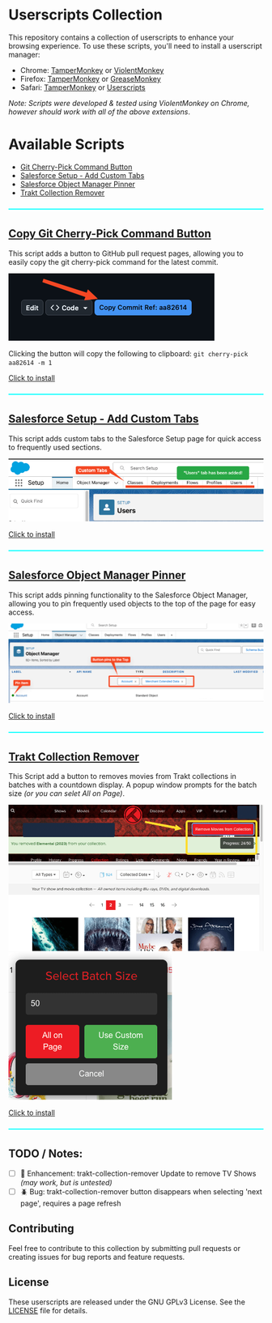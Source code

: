 # Userscripts Collection

This repository contains a collection of userscripts to enhance your browsing experience. To use these scripts, you'll need to install a userscript manager:

-   Chrome: [TamperMonkey](https://chromewebstore.google.com/detail/tampermonkey/dhdgffkkebhmkfjojejmpbldmpobfkfo) or [ViolentMonkey](https://chromewebstore.google.com/detail/violentmonkey/jinjaccalgkegednnccohejagnlnfdag)
-   Firefox: [TamperMonkey](https://addons.mozilla.org/en-US/firefox/addon/tampermonkey/) or [GreaseMonkey](https://addons.mozilla.org/en-GB/firefox/addon/greasemonkey/)
-   Safari: [TamperMonkey](https://apps.apple.com/us/app/tampermonkey/id1482490089) or [Userscripts](https://apps.apple.com/us/app/userscripts/id1463298887)

_Note: Scripts were developed & tested using ViolentMonkey on Chrome, however should work with all of the above extensions_.

# Available Scripts

-   [Git Cherry-Pick Command Button](#copy-git-cherry-pick-command-button)
-   [Salesforce Setup - Add Custom Tabs](#salesforce-setup---add-custom-tabs)
-   [Salesforce Object Manager Pinner](#salesforce-object-manager-pinner)
-   [Trakt Collection Remover](#trakt-collection-remover)

![line](/Documentation/line.png)

## [Copy Git Cherry-Pick Command Button](/git-cherry-button.user.js)

This script adds a button to GitHub pull request pages, allowing you to easily copy the git cherry-pick command for the latest commit.

![git-cherry-button.png](/Documentation/git-cherry-button.png)

Clicking the button will copy the following to clipboard: `git cherry-pick aa82614 -m 1`

[Click to install](https://github.com/MattFaz/Userscripts/raw/main/git-cherry-button.user.js)

![line](/Documentation/line.png)

## [Salesforce Setup - Add Custom Tabs](/sf-custom-tabs.user.js)

This script adds custom tabs to the Salesforce Setup page for quick access to frequently used sections.

![sf-custom-tabs.png](/Documentation/sf-custom-tabs.png)

[Click to install](https://github.com/MattFaz/Userscripts/raw/main/sf-custom-tabs.user.js)

![line](/Documentation/line.png)

## [Salesforce Object Manager Pinner](/sf-pin-object.user.js)

This script adds pinning functionality to the Salesforce Object Manager, allowing you to pin frequently used objects to the top of the page for easy access.

![sf-pin-object.png](/Documentation/sf-pin-object.png)

[Click to install](https://github.com/MattFaz/Userscripts/raw/main/sf-pin-object.user.js)

![line](/Documentation/line.png)

## [Trakt Collection Remover](/trakt-collection-remover.user.js)

This Script add a button to removes movies from Trakt collections in batches with a countdown display. A popup window prompts for the batch size _(or you can selet All on Page)_.

![trakt-collection-remover-2.png](/Documentation/trakt-collection-remover-2.png)
![trakt-collection-remover-1.png](/Documentation/trakt-collection-remover-1.png)

[Click to install](https://github.com/MattFaz/Userscripts/raw/main/trakt-collection-remover.user.js)

![line](/Documentation/line.png)

## TODO / Notes:

-   [ ] 🚀 Enhancement: trakt-collection-remover Update to remove TV Shows _(may work, but is untested)_
-   [ ] 🪲 Bug: trakt-collection-remover button disappears when selecting 'next page', requires a page refresh

## Contributing

Feel free to contribute to this collection by submitting pull requests or creating issues for bug reports and feature requests.

## License

These userscripts are released under the GNU GPLv3 License. See the [LICENSE](LICENSE) file for details.
